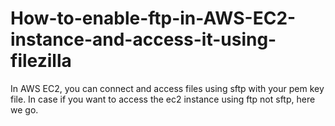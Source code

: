 # How-to-enable-ftp-in-AWS-EC2-instance-and-access-it-using-filezilla
In AWS EC2, you can connect and access files using sftp with your pem key file. In case if you want to access the ec2 instance using ftp not sftp, here we go.
